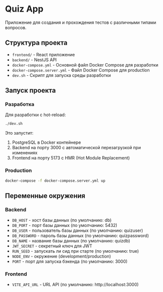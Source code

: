 # Quiz App

Приложение для создания и прохождения тестов с различными типами вопросов.

## Структура проекта

- `frontend/` - React приложение
- `backend/` - NestJS API
- `docker-compose.yml` - Основной файл Docker Compose для разработки
- `docker-compose.server.yml` - Файл Docker Compose для production
- `dev.sh` - Скрипт для запуска среды разработки

## Запуск проекта

### Разработка

Для разработки с hot-reload:

```bash
./dev.sh
```

Это запустит:
1. PostgreSQL в Docker контейнере
2. Backend на порту 3000 с автоматической перезагрузкой при изменениях
3. Frontend на порту 5173 с HMR (Hot Module Replacement)

### Production

```bash
docker-compose -f docker-compose.server.yml up
```

## Переменные окружения

### Backend

- `DB_HOST` - хост базы данных (по умолчанию: db)
- `DB_PORT` - порт базы данных (по умолчанию: 5432)
- `DB_USER` - пользователь базы данных (по умолчанию: quizuser)
- `DB_PASSWORD` - пароль базы данных (по умолчанию: quizpassword)
- `DB_NAME` - название базы данных (по умолчанию: quizdb)
- `JWT_SECRET` - секретный ключ для JWT
- `RUN_SEED` - запускать ли сид при старте (по умолчанию: true)
- `NODE_ENV` - окружение (development/production)
- `PORT` - порт для запуска бэкенда (по умолчанию: 3000)

### Frontend

- `VITE_API_URL` - URL API (по умолчанию: http://localhost:3000) 